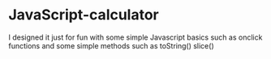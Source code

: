 # JavaScript-calculator
I designed it just for fun with some simple Javascript basics such as onclick functions and some simple methods such as toString() slice()
